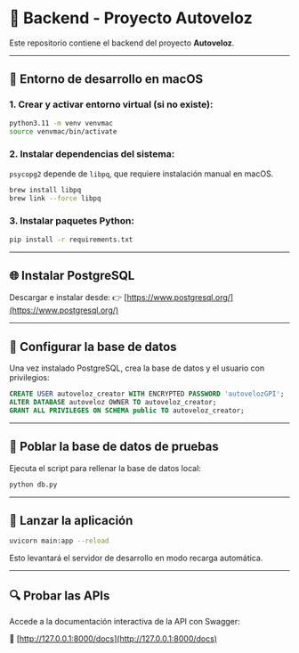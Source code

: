 # 🚀 Backend - Proyecto Autoveloz

Este repositorio contiene el backend del proyecto **Autoveloz**.

---

## 🍏 Entorno de desarrollo en macOS

### 1. Crear y activar entorno virtual (si no existe):

```bash
python3.11 -m venv venvmac
source venvmac/bin/activate
```

### 2. Instalar dependencias del sistema:

`psycopg2` depende de `libpq`, que requiere instalación manual en macOS.

```bash
brew install libpq
brew link --force libpq
```

### 3. Instalar paquetes Python:

```bash
pip install -r requirements.txt
```

---

## 🌐 Instalar PostgreSQL

Descargar e instalar desde: 👉 [https://www.postgresql.org/](https://www.postgresql.org/)

---

## 🔧 Configurar la base de datos

Una vez instalado PostgreSQL, crea la base de datos y el usuario con privilegios:

```sql
CREATE USER autoveloz_creator WITH ENCRYPTED PASSWORD 'autovelozGPI';
ALTER DATABASE autoveloz OWNER TO autoveloz_creator;
GRANT ALL PRIVILEGES ON SCHEMA public TO autoveloz_creator;
```

---

## 📂 Poblar la base de datos de pruebas

Ejecuta el script para rellenar la base de datos local:

```bash
python db.py
```

---

## 🚀 Lanzar la aplicación

```bash
uvicorn main:app --reload
```

Esto levantará el servidor de desarrollo en modo recarga automática.

---

## 🔍 Probar las APIs

Accede a la documentación interactiva de la API con Swagger:

🔗 [http://127.0.0.1:8000/docs](http://127.0.0.1:8000/docs)


